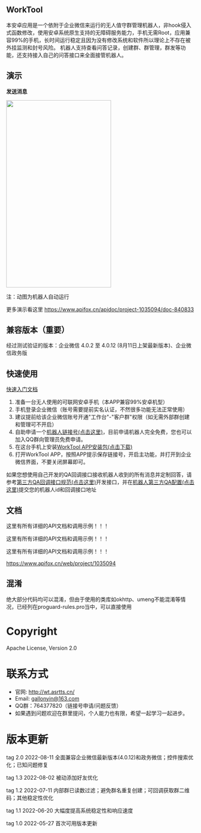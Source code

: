 ## WorkTool

本安卓应用是一个依附于企业微信来运行的无人值守群管理机器人，非hook侵入式函数修改，使用安卓系统原生支持的无障碍服务能力，手机无需Root，应用兼容99%的手机，长时间运行稳定且因为没有修改系统和软件所以理论上不存在被外挂监测和封号风险。
机器人支持查看问答记录，创建群、群管理，群发等功能，还支持接入自己的问答接口来全面接管机器人。

## 演示

**发送消息**

<img src="https://github.com/gallonyin/worktool/blob/master/images/send_message.gif"  height="500" width="280">

注：动图为机器人自动运行

更多演示看这里
https://www.apifox.cn/apidoc/project-1035094/doc-840833

## 兼容版本（重要）

经过测试验证的版本：企业微信 4.0.2 至 4.0.12 (8月11日上架最新版本)、企业微信政务版

## 快速使用

[快速入门文档](https://www.apifox.cn/apidoc/project-1035094/doc-850007)

1. 准备一台无人使用的可联网安卓手机（本APP兼容99%安卓机型）
2. 手机登录企业微信（账号需要提前实名认证，不然很多功能无法正常使用）
3. 建议提前给该企业微信账号开通"工作台"-"客户群"权限（如无需外部群创建和管理可不开启）
4. 自助申请一个[机器人链接号(点击这里)](https://www.apifox.cn/apidoc/project-1035094/api-21488840)，目前申请机器人完全免费，您也可以加入QQ群向管理员免费申请。
5. 在这台手机上安装[WorkTool APP安装包(点击下载)](https://cdn.asrtts.cn/uploads/worktool/apk/worktool-2.0.1.apk)
6. 打开WorkTool APP，按照APP提示保存链接号，开启主功能，并打开到企业微信界面，不要关闭屏幕即可。

如果您想使用自己开发的QA回调接口接收机器人收到的所有消息并定制回答，请参考[第三方QA回调接口规范(点击这里)](https://www.apifox.cn/apidoc/project-1035094/doc-861677)开发接口，并在[机器人第三方QA配置(点击这里)](https://www.apifox.cn/apidoc/project-1035094/api-22587884)提交您的机器人id和回调接口地址

## 文档

这里有所有详细的API文档和调用示例！！！

这里有所有详细的API文档和调用示例！！！

这里有所有详细的API文档和调用示例！！！

https://www.apifox.cn/web/project/1035094

## 混淆

绝大部分代码均可以混淆，但由于使用的类库如okhttp、umeng不能混淆等情况，已经列在proguard-rules.pro当中，可以直接使用

#  Copyright

Apache License, Version 2.0

#  联系方式

- 官网: http://wt.asrtts.cn/
- Email: gallonyin@163.com
- QQ群：764377820（链接号申请/问题反馈）
- 如果遇到问题欢迎在群里提问，个人能力也有限，希望一起学习一起进步。

# 版本更新

tag 2.0 2022-08-11 全面兼容企业微信最新版本(4.0.12)和政务微信；控件搜索优化；已知问题修复

tag 1.3 2022-08-02 被动添加好友优化

tag 1.2 2022-07-11 内部群已读数过滤；避免群名重复创建；可回调获取群二维码；其他稳定性优化

tag 1.1 2022-06-20 大幅度提高系统稳定性和响应速度

tag 1.0 2022-05-27 首次可用版本更新
